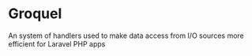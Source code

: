 # Groquel
An system of handlers used to make data access from I/O sources more efficient for Laravel PHP apps
